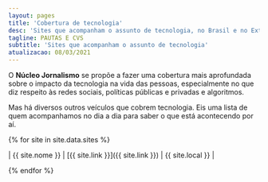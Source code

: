 ```yaml
---
layout: pages
title: 'Cobertura de tecnologia'
desc: 'Sites que acompanham o assunto de tecnologia, no Brasil e no Exterior'
tagline: PAUTAS E CVS
subtitle: 'Sites que acompanham o assunto de tecnologia'
atualizacao: 08/03/2021
---
```



O **Núcleo Jornalismo** se propõe a fazer uma cobertura mais aprofundada sobre o impacto da tecnologia na vida das pessoas, especialmente no que diz respeito às redes sociais, políticas públicas e privadas e algoritmos.

Mas há diversos outros veículos que cobrem tecnologia. Eis uma lista de quem acompanhamos no dia a dia para saber o que está acontecendo por aí.

{% for site in site.data.sites %}

| {{ site.nome }}      | [{{ site.link }}]({{ site.link }})          | {{ site.local }} |


{% endfor %}
